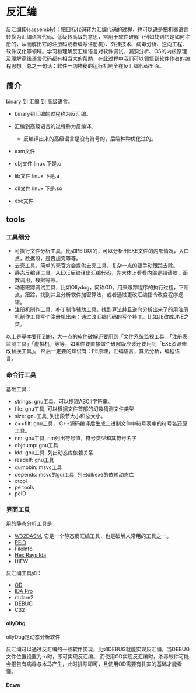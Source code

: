 # 反汇编

反汇编(Disassembly)：把目标代码转为[汇编](https://baike.baidu.com/item/汇编/627224)代码的过程，也可以说是把机器语言转换为汇编语言代码、低级转高级的意思，常用于软件破解（例如找到它是如何注册的，从而解出它的注册码或者编写注册机）、外挂技术、病毒分析、逆向工程、软件汉化等领域。学习和理解反汇编语言对软件调试、漏洞分析、OS的内核原理及理解高级语言代码都有相当大的帮助，在此过程中我们可以领悟到软件作者的编程思想。总之一句话：软件一切神秘的运行机制全在反汇编代码里面。


## 简介

binary 到 汇编 到 高级语言。

- binary到汇编的过程称为反汇编。
- 汇编到高级语言的过程称为反编译。
    - 反编译出来的高级语言是没有符号的，后端种种优化过的。


- asm文件
- obj文件  linux 下是.o
- lib文件  linux 下是.a
- dll文件  linux 下是.so
- exe文件


## tools

### 工具细分

- 可执行文件分析工具，比如PEID啥的，可以分析出EXE文件的内部情况，入口点，数据段，是否加壳等等。
- 去壳工具。简单的壳官方会提供去壳工具，复杂一点的要手动跟踪去除。
- 静态反编译工具。从EXE反编译出汇编代码，先大体上看看内部逻辑请款，函数调用，数据等等。
- 动态跟踪调试工具，比如Ollydog，简称OD。用来跟踪程序的执行过程，下断点，跟踪，找到并且分析软件加密算法，或者通过更改汇编指令改变程序逻辑。
- 注册机制作工具、补丁制作辅助工具。找到算法并且逆向分析出来了的用注册机制作工具写个注册机出来；通过改汇编代码的写个补丁。比如JE改成JNE之类。


以上是基本要用到的，大一点的软件破解还要用到「文件系统监视工具」「注册表监测工具」「虚拟机」等等，如果你要直接做个破解版应该还要用到「EXE资源修改替换工具」。
然后一定要的知识有：PE原理，汇编语言，算法分析，编程语言。


### 命令行工具
基础工具：

- strings: gnu工具，可以提取ASCII字符串。
- file: gnu工具, 可以根据文件首部的幻数猜测文件类型
- size: gnu工具, 列出段节大小和总大小。
- c++filt: gnu工具， C++源码编译后生成二进制文件中符号表中的符号名还原工具。
- nm: gnu工具, nm列出符号值，符号类型和其符号名字
- objdump: gnu工具
- ldd: gnu工具, 列出动态库依赖关系
- readelf: gnu工具
- dumpbin: msvc工具
- depends: msvc的gui工具, 列出dll/exe的依赖动态库
- otool
- pe tools
- peID


### 界面工具


用的静态分析工具是
- [W32DASM](https://baike.baidu.com/item/W32DASM), 它是一个静态反汇编工具，也是破解人常用的工具之一。
- [PEiD](https://baike.baidu.com/item/PEiD)
- FileInfo
- [Hex Rays Ida](https://baike.baidu.com/item/Hex%20Rays%20Ida)
- HIEW


反汇编工具如：
- [OD](https://baike.baidu.com/item/OD)
- [IDA Pro](https://baike.baidu.com/item/IDA%20Pro)
- radare2
- [DEBUG](https://baike.baidu.com/item/DEBUG)
- C32

#### ollyDbg
ollyDbg是动态分析软件

反汇编可以通过反汇编的一些软件实现，比如DEBUG就能实现反汇编，当DEBUG文件位置设置为-u时，即可实现反汇编。 而使用OD实现反汇编时，杀毒软件可能会报告有病毒与木马产生，此时排除即可，且使用OD需要有扎实的基础才能看懂。

#### Dcwa

